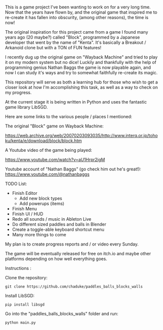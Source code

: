 This is a game project I've been wanting to work on for a very long time. Now that the years have flown by, and the original game that inspired me to re-create it has fallen into obscurity, (among other reasons), the time is now!

The original inspiration for this project came from a game I found many years ago (20 maybe?) called "Block", programmed by a Japanese developer that went by the name of "Kenta".  It's basically a Breakout / Arkanoid clone but with a TON of FUN features!

I recently dug up the original game on "Wayback Machine" and tried to play it on my modern system but no dice!  Luckily and thankfully with the help of programming genius Nathan Baggs the game is now playable again, and now I can study it's ways and try to somewhat faithfully re-create its magic.

This repository will serve as both a learning hub for those who wish to get a closer look at how I'm accomplishing this task, as well as a way to check on my progress.

At the current stage it is being written in Python and uses the fantastic game library LibSGD.

Here are some links to the various people / places I mentioned:

The original "Block" game on Wayback Machine:

https://web.archive.org/web/20070203093035/http://www.interq.or.jp/tohoku/kenta/e/download/block/block.htm

A Youtube video of the game being played:

https://www.youtube.com/watch?v=aU1Hrpr2igM

Youtube account of "Nathan Baggs" (go check him out he's great!):
https://www.youtube.com/@nathanbaggs

TODO List:

- Finish Editor    
    - Add new block types
    - Add powerups (items)
- Finish Menu
- Finish UI / HUD
- Redo all sounds / music in Ableton Live
- Do different sized paddles and balls in Blender 
- Create a toggle-able keyboard shortcut menu
- Many more things to come

My plan is to create progress reports and / or video every Sunday.

The game will be eventually released for free on itch.io and maybe other platforms depending on how well everything goes.

Instructions :

Clone the repository:

```git clone https://github.com/chaduke/paddles_balls_blocks_walls```

Install LibSGD:

```pip install libsgd```

Go into the "paddles_balls_blocks_walls" folder and run:

```python main.py```


